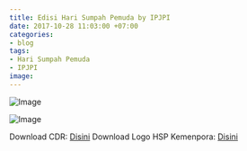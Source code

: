 ```yaml
---
title: Edisi Hari Sumpah Pemuda by IPJPI
date: 2017-10-28 11:03:00 +07:00
categories:
- blog
tags:
- Hari Sumpah Pemuda
- IPJPI
image: 
---
```


![Image](https://jamnas2011.ipjpi.org/wp-content/uploads/2017/10/IPJPI-HSP-2017-IG.jpg)

![Image](https://jamnas2011.ipjpi.org/wp-content/uploads/2017/10/IPJPI-HSP-2017.jpg)

Download CDR: [Disini](https://jamnas2011.ipjpi.org/wp-content/uploads/2017/10/HSP-2017-versi-x5.zip)
Download Logo HSP Kemenpora: [Disini](https://jamnas2011.ipjpi.org/wp-content/uploads/2017/10/Logo-HSP-kemenpora.zip)